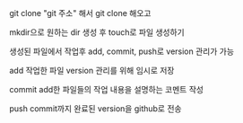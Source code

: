 git clone "git 주소"
해서 git clone 해오고

mkdir으로 원하는 dir 생성 후
touch로 파일 생성하기

생성된 파일에서 작업후 add, commit, push로 version 관리가 가능

add
작업한 파일 version 관리를 위해 임시로 저장

commit 
add한 파일들의 작업 내용을 설명하는 코멘트 작성

push
commit까지 완료된 version을 github로 전송

